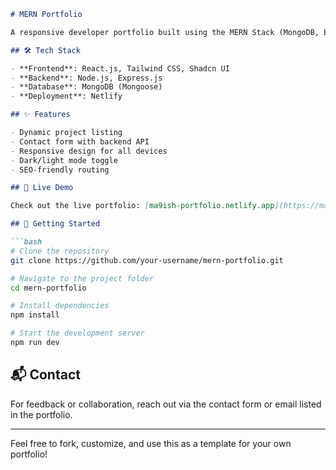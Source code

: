 

```markdown
# MERN Portfolio

A responsive developer portfolio built using the MERN Stack (MongoDB, Express.js, React.js, Node.js). Showcases personal projects, technical skills, and contact integration with a clean, modern UI.

## 🛠 Tech Stack

- **Frontend**: React.js, Tailwind CSS, Shadcn UI  
- **Backend**: Node.js, Express.js  
- **Database**: MongoDB (Mongoose)  
- **Deployment**: Netlify

## ✨ Features

- Dynamic project listing  
- Contact form with backend API  
- Responsive design for all devices  
- Dark/light mode toggle  
- SEO-friendly routing

## 🔗 Live Demo

Check out the live portfolio: [ma9ish-portfolio.netlify.app](https://ma9ish-portfolio.netlify.app/)

## 🚀 Getting Started

```bash
# Clone the repository
git clone https://github.com/your-username/mern-portfolio.git

# Navigate to the project folder
cd mern-portfolio

# Install dependencies
npm install

# Start the development server
npm run dev
```

## 📬 Contact

For feedback or collaboration, reach out via the contact form or email listed in the portfolio.

---

Feel free to fork, customize, and use this as a template for your own portfolio!
```





